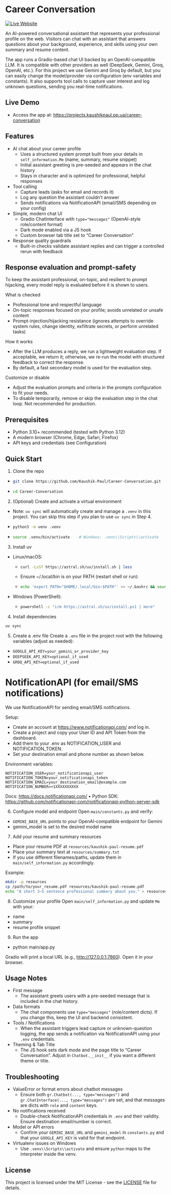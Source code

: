 # Career Conversation

[![Live Website](https://img.shields.io/badge/Live_Website-6c63ff?logo=rocket&logoColor=white&labelColor=5a52d3)](https://projects.kaushikpaul.pp.ua/career-conversation)

An AI-powered conversational assistant that represents your professional profile on the web. Visitors can chat with an assistant that answers questions about your background, experience, and skills using your own summary and resume content.

The app runs a Gradio-based chat UI backed by an OpenAI-compatible LLM. It is compatible with other providers as well (DeepSeek, Gemini, Groq, OpenAI, etc.). For this project we use Gemini and Groq by default, but you can easily change the model/provider via configuration (env variables and constants). It also supports tool calls to capture user interest and log unknown questions, sending you real-time notifications.

## Live Demo
- Access the app at: https://projects.kaushikpaul.pp.ua/career-conversation

## Features
- AI chat about your career profile
  - Uses a structured system prompt built from your details in `self_information.Me` (name, summary, resume snippet)
  - Initial assistant greeting is pre-seeded and appears in the chat history
  - Stays in character and is optimized for professional, helpful responses
- Tool calling
  - Capture leads (asks for email and records it)
  - Log any question the assistant couldn’t answer
  - Sends notifications via NotificationAPI (email/SMS depending on your config)
- Simple, modern chat UI
  - Gradio ChatInterface with `type="messages"` (OpenAI-style role/content format)
  - Dark mode enabled via a JS hook
  - Custom browser tab title set to “Career Conversation”
- Response quality guardrails
  - Built-in checks validate assistant replies and can trigger a controlled rerun with feedback

## Response evaluation and prompt-safety
To keep the assistant professional, on-topic, and resilient to prompt hijacking, every model reply is evaluated before it is shown to users.

What is checked
- Professional tone and respectful language
- On-topic responses focused on your profile; avoids unrelated or unsafe content
- Prompt-injection/hijacking resistance (ignores attempts to override system rules, change identity, exfiltrate secrets, or perform unrelated tasks)

How it works
- After the LLM produces a reply, we run a lightweight evaluation step. If acceptable, we return it; otherwise, we re-run the model with structured feedback to correct the response.
- By default, a fast secondary model is used for the evaluation step.

Customize or disable
- Adjust the evaluation prompts and criteria in the prompts configuration to fit your needs.
- To disable temporarily, remove or skip the evaluation step in the chat loop. Not recommended for production.

## Prerequisites
- Python 3.10+ recommended (tested with Python 3.12)
- A modern browser (Chrome, Edge, Safari, Firefox)
- API keys and credentials (see Configuration)


## Quick Start
1) Clone the repo
- ```bash
  git clone https://github.com/Kaushik-Paul/Career-Conversation.git
  ```
- ```bash
  cd Career-Conversation
  ```

2) (Optional) Create and activate a virtual environment
- Note: `uv sync` will automatically create and manage a `.venv` in this project. You can skip this step if you plan to use `uv sync` in Step 4.
- ```bash
  python3 -m venv .venv
  ```
- ```bash
  source .venv/bin/activate    # Windows: .venv\\Scripts\\activate
  ```

3) Install uv
  - Linux/macOS:
    - ```bash
      curl -LsSf https://astral.sh/uv/install.sh | less
      ```
    - Ensure ~/.local/bin is on your PATH (restart shell or run):
    - ```bash
      echo 'export PATH="$HOME/.local/bin:$PATH"' >> ~/.bashrc && source ~/.bashrc
      ```
  - Windows (PowerShell):
    - ```bash
      powershell -c "irm https://astral.sh/uv/install.ps1 | more"
      ```


4) Install dependencies
```bash
uv sync
```

5) Create a .env file
Create a `.env` file in the project root with the following variables (adjust as needed):
- `GOOGLE_API_KEY=your_gemini_or_provider_key`
- `DEEPSEEK_API_KEY=optional_if_used`
- `GROQ_API_KEY=optional_if_used`

# NotificationAPI (for email/SMS notifications)
We use NotificationAPI for sending email/SMS notifications.

Setup:
- Create an account at https://www.notificationapi.com/ and log in.
- Create a project and copy your User ID and API Token from the dashboard.
- Add them to your .env as NOTIFICATION_USER and NOTIFICATION_TOKEN.
- Set your destination email and phone number as shown below.

Environment variables:
```
NOTIFICATION_USER=your_notificationapi_user
NOTIFICATION_TOKEN=your_notificationapi_token
NOTIFICATION_EMAIL=your_destination_email@example.com
NOTIFICATION_NUMBER=+1XXXXXXXXXX
```

Docs: https://docs.notificationapi.com/ • Python SDK: https://github.com/notificationapi-com/notificationapi-python-server-sdk

6) Configure model and endpoint
Open `main/constants.py` and verify:
- `GEMINI_BASE_URL` points to your OpenAI-compatible endpoint for Gemini
- gemini_model is set to the desired model name

7) Add your resume and summary resources
- Place your resume PDF at `resources/kaushik-paul-resume.pdf`
- Place your summary text at `resources/summary.txt`
- If you use different filenames/paths, update them in `main/self_information.py` accordingly.

Example:
```bash
mkdir -p resources
cp /path/to/your_resume.pdf resources/kaushik-paul-resume.pdf
echo "A short 3–5 sentence professional summary about you." > resources/summary.txt
```

8) Customize your profile
Open `main/self_information.py` and update `Me` with your:
- name
- summary
- resume profile snippet

9) Run the app
- python main/app.py

Gradio will print a local URL (e.g., http://127.0.0.1:7860). Open it in your browser.


## Usage Notes
- First message
  - The assistant greets users with a pre-seeded message that is included in the chat history.
- Data formats
  - The chat components use `type="messages"` (role/content dicts). If you change this, keep the UI and backend consistent.
- Tools / Notifications
  - When the assistant triggers lead capture or unknown-question logging, the app sends a notification via NotificationAPI using your `.env` credentials.
- Theming & Tab Title
  - The JS hook sets dark mode and the page title to “Career Conversation”. Adjust in `Chatbot.__init__` if you want a different theme or title.


## Troubleshooting
- ValueError or format errors about chatbot messages
  - Ensure both `gr.Chatbot(..., type="messages")` and `gr.ChatInterface(..., type="messages")` are set, and that messages are dicts with `role` and `content` keys.
- No notifications received
  - Double-check NotificationAPI credentials in `.env` and their validity. Ensure destination email/number is correct.
- Model or API errors
  - Confirm your `GEMINI_BASE_URL` and `gemini_model` in `constants.py` and that your `GOOGLE_API_KEY` is valid for that endpoint.
- Virtualenv issues on Windows
  - Use `.venv\\Scripts\\activate` and ensure `python` maps to the interpreter inside the venv.


## License

This project is licensed under the MIT License - see the [LICENSE](LICENSE) file for details.

